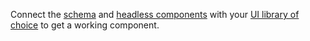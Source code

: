 Connect the [schema](#schema) and [headless components](#data-access) with your [UI library of choice](./how-to-use#usage) to get a working component.